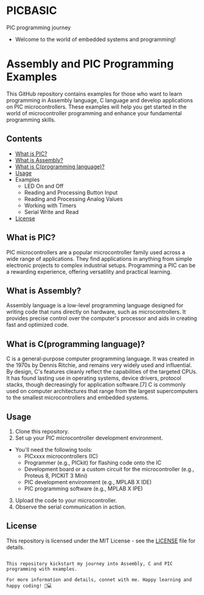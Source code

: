 # PICBASIC
PIC programming journey
- Welcome to the world of embedded systems and programming!

# Assembly and PIC Programming Examples

This GitHub repository contains examples for those who want to learn programming in Assembly language, C language and develop applications on PIC microcontrollers. These examples will help you get started in the world of microcontroller programming and enhance your fundamental programming skills.

## Contents

- [What is PIC?](https://electronicsdesk.com/pic-microcontroller.html)
- [What is Assembly?](https://www.tutorialspoint.com/assembly_programming/assembly_introduction.htm)
- [What is C(programming language)?](https://www.techtarget.com/searchwindowsserver/definition/C)
- [Usage](#usage)
- Examples  
  - LED On and Off
  - Reading and Processing Button Input
  - Reading and Processing Analog Values
  - Working with Timers
  - Serial Write and Read
- [License](#license)

## What is PIC?

PIC microcontrollers are a popular microcontroller family used across a wide range of applications. They find applications in anything from simple electronic projects to complex industrial setups. Programming a PIC can be a rewarding experience, offering versatility and practical learning.

## What is Assembly?

Assembly language is a low-level programming language designed for writing code that runs directly on hardware, such as microcontrollers. It provides precise control over the computer's processor and aids in creating fast and optimized code.

## What is C(programming language)?

C is a general-purpose computer programming language. It was created in the 1970s by Dennis Ritchie, and remains very widely used and influential. By design, C's features cleanly reflect the capabilities of the targeted CPUs. It has found lasting use in operating systems, device drivers, protocol stacks, though decreasingly for application software.[7] C is commonly used on computer architectures that range from the largest supercomputers to the smallest microcontrollers and embedded systems.

## Usage
1. Clone this repository.
2. Set up your PIC microcontroller development environment.
  - You'll need the following tools:
    - PICxxxx microcontrollers (IC)
    - Programmer (e.g., PICkit) for flashing code onto the IC
    - Development board or a custom circuit for the microcontroller (e.g., Proteus 8, PICKIT 3 Mini)
    - PIC development environment (e.g., MPLAB X IDE)
    - PIC programming software (e.g., MPLAB X IPE)

3. Upload the code to your microcontroller.
4. Observe the serial communication in action.


## License
This repository is licensed under the MIT License - see the [LICENSE](LICENSE) file for details.
```

This repository kickstart my journey into Assembly, C and PIC programming with examples.

For more information and details, connet with me. Happy learning and happy coding! 🚀💻



